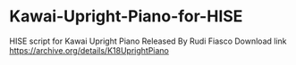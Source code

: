 # Kawai-Upright-Piano-for-HISE
HISE script for Kawai Upright Piano Released By Rudi Fiasco
Download link https://archive.org/details/K18UprightPiano
